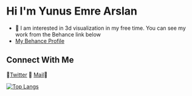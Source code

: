 # Hi I'm Yunus Emre Arslan

* 🎨 I am interested in 3d visualization in my free time. You can see my work from the Behance link below
* [My Behance Profile](https://www.behance.net/yyunusearslan)

## Connect With Me
🔶[Twitter](https://twitter.com/earslanyunus) 🔶    [Mail](yyunus.earslan@gmail.com)🔶

[![Top Langs](https://github-readme-stats.vercel.app/api/top-langs/?username=earslanyunus&layout=compact)](https://github.com/anuraghazra/github-readme-stats)

